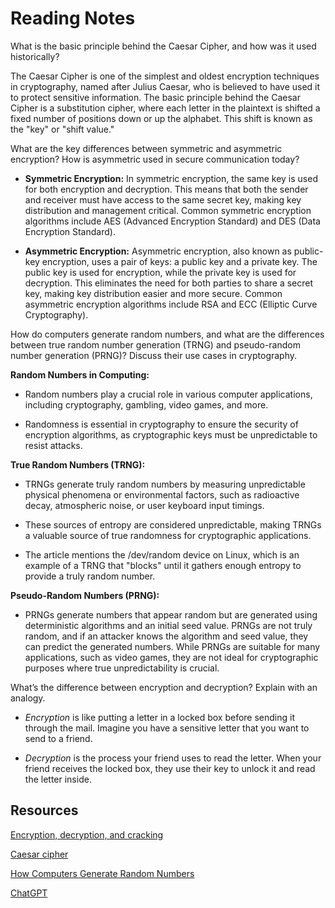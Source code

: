 # Reading Notes

What is the basic principle behind the Caesar Cipher, and how was it used historically?

The Caesar Cipher is one of the simplest and oldest encryption techniques in cryptography, named after Julius Caesar, who is believed to have used it to protect sensitive information. The basic principle behind the Caesar Cipher is a substitution cipher, where each letter in the plaintext is shifted a fixed number of positions down or up the alphabet. This shift is known as the "key" or "shift value."

What are the key differences between symmetric and asymmetric encryption? How is asymmetric used in secure communication today?

* **Symmetric Encryption:** In symmetric encryption, the same key is used for both encryption and decryption. This means that both the sender and receiver must have access to the same secret key, making key distribution and management critical. Common symmetric encryption algorithms include AES (Advanced Encryption Standard) and DES (Data Encryption Standard).

* **Asymmetric Encryption:** Asymmetric encryption, also known as public-key encryption, uses a pair of keys: a public key and a private key. The public key is used for encryption, while the private key is used for decryption. This eliminates the need for both parties to share a secret key, making key distribution easier and more secure. Common asymmetric encryption algorithms include RSA and ECC (Elliptic Curve Cryptography).

How do computers generate random numbers, and what are the differences between true random number generation (TRNG) and pseudo-random number generation (PRNG)? Discuss their use cases in cryptography.

**Random Numbers in Computing:**

* Random numbers play a crucial role in various computer applications, including cryptography, gambling, video games, and more.
  
* Randomness is essential in cryptography to ensure the security of encryption algorithms, as cryptographic keys must be unpredictable to resist attacks.

**True Random Numbers (TRNG):**

* TRNGs generate truly random numbers by measuring unpredictable physical phenomena or environmental factors, such as radioactive decay, atmospheric noise, or user keyboard input timings.
  
* These sources of entropy are considered unpredictable, making TRNGs a valuable source of true randomness for cryptographic applications.
  
* The article mentions the /dev/random device on Linux, which is an example of a TRNG that "blocks" until it gathers enough entropy to provide a truly random number.

**Pseudo-Random Numbers (PRNG):**

* PRNGs generate numbers that appear random but are generated using deterministic algorithms and an initial seed value.
PRNGs are not truly random, and if an attacker knows the algorithm and seed value, they can predict the generated numbers.
While PRNGs are suitable for many applications, such as video games, they are not ideal for cryptographic purposes where true unpredictability is crucial.

What’s the difference between encryption and decryption? Explain with an analogy.

* *Encryption* is like putting a letter in a locked box before sending it through the mail. Imagine you have a sensitive letter that you want to send to a friend. 

* *Decryption* is the process your friend uses to read the letter. When your friend receives the locked box, they use their key to unlock it and read the letter inside. 


## Resources

[Encryption, decryption, and cracking](https://www.khanacademy.org/computing/computers-and-internet/xcae6f4a7ff015e7d:online-data-security/xcae6f4a7ff015e7d:data-encryption-techniques/a/encryption-decryption-and-code-cracking)

[Caesar cipher](https://en.wikipedia.org/wiki/Caesar_cipher)

[How Computers Generate Random Numbers](https://www.howtogeek.com/183051/htg-explains-how-computers-generate-random-numbers/)

[ChatGPT](https://chat.openai.com/)